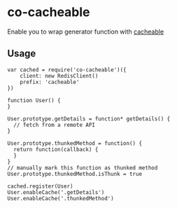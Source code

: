# co-cacheable

Enable you to wrap generator function with [cacheable](https://github.com/ktmud/cacheable)


## Usage

```
var cached = require('co-cacheable')({
    client: new RedisClient()
    prefix: 'cacheable'
})

function User() {
}

User.prototype.getDetails = function* getDetails() {
  // fetch from a remote API
}

User.prototype.thunkedMethod = function() {
  return function(callback) {
  }
}
// manually mark this function as thunked method
User.prototype.thunkedMethod.isThunk = true

cached.register(User)
User.enableCache('.getDetails')
User.enableCache('.thunkedMethod')
```
